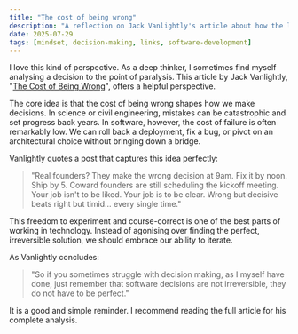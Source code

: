 ```yaml
---
title: "The cost of being wrong"
description: "A reflection on Jack Vanlightly's article about how the low cost of failure in software should encourage decisive action."
date: 2025-07-29
tags: [mindset, decision-making, links, software-development]
---
```


I love this kind of perspective. As a deep thinker, I sometimes find myself analysing a decision to the point of paralysis. This article by Jack Vanlightly, "[The Cost of Being Wrong](https://jack-vanlightly.com/blog/2025/7/22/the-cost-of-being-wrong)", offers a helpful perspective.

The core idea is that the cost of being wrong shapes how we make decisions. In science or civil engineering, mistakes can be catastrophic and set progress back years. In software, however, the cost of failure is often remarkably low. We can roll back a deployment, fix a bug, or pivot on an architectural choice without bringing down a bridge.

Vanlightly quotes a post that captures this idea perfectly:

> "Real founders? They make the wrong decision at 9am. Fix it by noon. Ship by 5. Coward founders are still scheduling the kickoff meeting. Your job isn't to be liked. Your job is to be clear. Wrong but decisive beats right but timid... every single time."

This freedom to experiment and course-correct is one of the best parts of working in technology. Instead of agonising over finding the perfect, irreversible solution, we should embrace our ability to iterate.

As Vanlightly concludes:

> "So if you sometimes struggle with decision making, as I myself have done, just remember that software decisions are not irreversible, they do not have to be perfect."

It is a good and simple reminder. I recommend reading the full article for his complete analysis.